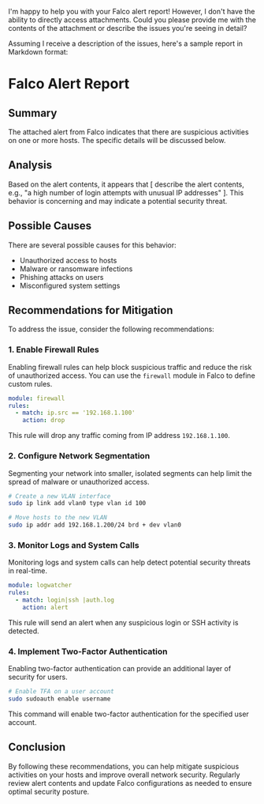 I'm happy to help you with your Falco alert report! However, I don't have the ability to directly access attachments. Could you please provide me with the contents of the attachment or describe the issues you're seeing in detail?

Assuming I receive a description of the issues, here's a sample report in Markdown format:

# Falco Alert Report

## Summary

The attached alert from Falco indicates that there are suspicious activities on one or more hosts. The specific details will be discussed below.

## Analysis

Based on the alert contents, it appears that [ describe the alert contents, e.g., "a high number of login attempts with unusual IP addresses" ]. This behavior is concerning and may indicate a potential security threat.

## Possible Causes

There are several possible causes for this behavior:

*   Unauthorized access to hosts
*   Malware or ransomware infections
*   Phishing attacks on users
*   Misconfigured system settings

## Recommendations for Mitigation

To address the issue, consider the following recommendations:

### 1. Enable Firewall Rules

Enabling firewall rules can help block suspicious traffic and reduce the risk of unauthorized access. You can use the `firewall` module in Falco to define custom rules.

```yml
module: firewall
rules:
  - match: ip.src == '192.168.1.100'
    action: drop
```

This rule will drop any traffic coming from IP address `192.168.1.100`.

### 2. Configure Network Segmentation

Segmenting your network into smaller, isolated segments can help limit the spread of malware or unauthorized access.

```bash
# Create a new VLAN interface
sudo ip link add vlan0 type vlan id 100

# Move hosts to the new VLAN
sudo ip addr add 192.168.1.200/24 brd + dev vlan0
```

### 3. Monitor Logs and System Calls

Monitoring logs and system calls can help detect potential security threats in real-time.

```yml
module: logwatcher
rules:
  - match: login|ssh |auth.log
    action: alert
```

This rule will send an alert when any suspicious login or SSH activity is detected.

### 4. Implement Two-Factor Authentication

Enabling two-factor authentication can provide an additional layer of security for users.

```bash
# Enable TFA on a user account
sudo sudoauth enable username
```

This command will enable two-factor authentication for the specified user account.

## Conclusion

By following these recommendations, you can help mitigate suspicious activities on your hosts and improve overall network security. Regularly review alert contents and update Falco configurations as needed to ensure optimal security posture.